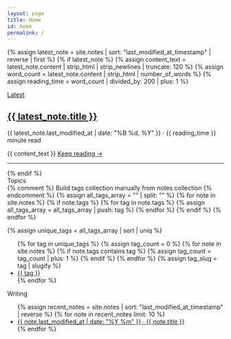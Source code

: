```yaml
---
layout: page
title: Home
id: home
permalink: /
---
```

{% assign latest_note = site.notes | sort: "last_modified_at_timestamp" | reverse | first %}
{% if latest_note %}
  {% assign content_text = latest_note.content | strip_html | strip_newlines | truncate: 120 %}
  {% assign word_count = latest_note.content | strip_html | number_of_words %}
  {% assign reading_time = word_count | divided_by: 200 | plus: 1 %}

  <div class="latest-section">
    <a href="{{ site.baseurl }}{{ latest_note.url }}" class="latest-label internal-link">Latest</a>
    <a href="{{ site.baseurl }}{{ latest_note.url }}" class="latest-title-link internal-link">
      <h2 class="latest-title">{{ latest_note.title }}</h2>
    </a>
    <div class="latest-meta">
      <span class="latest-date">{{ latest_note.last_modified_at | date: "%B %d, %Y" }}</span>
      <span class="latest-separator">·</span>
      <span class="latest-reading-time">{{ reading_time }} minute read</span>
    </div>
    <p class="latest-preview">{{ content_text }} <a href="{{ site.baseurl }}{{ latest_note.url }}" class="read-more internal-link">Keep reading →</a></p>
    <hr>
  </div>
{% endif %}
<div class="section-label" id="topics">Topics</div>
<div class="topics-section">
  {% comment %}
  Build tags collection manually from notes collection
  {% endcomment %}
  {% assign all_tags_array = "" | split: "" %}
  {% for note in site.notes %}
    {% if note.tags %}
      {% for tag in note.tags %}
        {% assign all_tags_array = all_tags_array | push: tag %}
      {% endfor %}
    {% endif %}
  {% endfor %}
  
  {% assign unique_tags = all_tags_array | sort | uniq %}
  
  <ul class="topics-list">
    {% for tag in unique_tags %}
      {% assign tag_count = 0 %}
      {% for note in site.notes %}
        {% if note.tags contains tag %}
          {% assign tag_count = tag_count | plus: 1 %}
        {% endif %}
      {% endfor %}
      {% assign tag_slug = tag | slugify %}
      <li class="topic-item">
        <a href="{{ site.baseurl }}/tags/{{ tag_slug }}/" class="topic-link">
          <span class="topic-name">{{ tag }}</span>
        </a>
      </li>
    {% endfor %}
  </ul>
</div>

<div class="section-label" id="writing">Writing</div>
  <ul>
    {% assign recent_notes = site.notes | sort: "last_modified_at_timestamp" | reverse %}
    {% for note in recent_notes limit: 10 %}
    <li>
      <a class="internal-link" href="{{ site.baseurl }}{{ note.url }}">
        <span class="article-date">{{ note.last_modified_at | date: "%Y %m" }}</span>
        <span class="article-separator">·</span>
        <span class="article-title">{{ note.title }}</span>
      </a>
    </li>
    {% endfor %}
  </ul>

